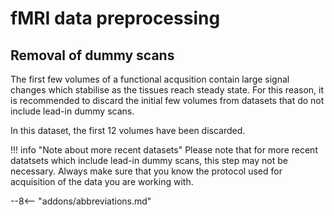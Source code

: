 # fMRI data preprocessing

## Removal of dummy scans

The first few volumes of a functional acqusition contain large signal changes which stabilise as the tissues reach steady state. For this reason, it is recommended to discard the initial few volumes from datasets that do not include lead-in dummy scans. 

In this dataset, the first 12 volumes have been discarded. 

!!! info "Note about more recent datasets"
    Please note that for more recent datatsets which include lead-in dummy scans, this step may not be necessary. Always make sure that you know the protocol used for acquisition of the data you are working with. 

--8<-- "addons/abbreviations.md"